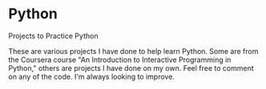 Python
======

Projects to Practice Python

These are various projects I have done to help learn Python. Some are from the Coursera course "An Introduction to Interactive Programming in Python," others are projects I have done on my own. Feel free to comment on any of the code. I'm always looking to improve. 
